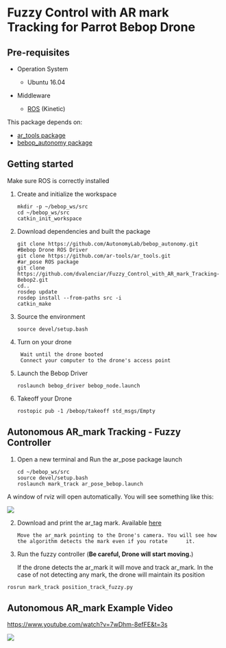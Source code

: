 # Fuzzy Control with AR mark Tracking for Parrot Bebop Drone 

## Pre-requisites
* Operation System
  * Ubuntu 16.04
  
* Middleware 
  * [ROS](http://wiki.ros.org/kinetic/Installation/Ubuntu) (Kinetic)

This package depends on:
* [ar_tools package](http://wiki.ros.org/ar_tools)
* [bebop_autonomy package](https://bebop-autonomy.readthedocs.io/en/latest/index.html)

## Getting started 

Make sure ROS is correctly installed

1. Create and initialize the workspace
  
   ``` 
   mkdir -p ~/bebop_ws/src
   cd ~/bebop_ws/src
   catkin_init_workspace
   ``` 
2. Download dependencies and built the package
   
   ``` 
   git clone https://github.com/AutonomyLab/bebop_autonomy.git                 #Bebop Drone ROS Driver
   git clone https://github.com/ar-tools/ar_tools.git                          #ar_pose ROS package
   git clone https://github.com/dvalenciar/Fuzzy_Control_with_AR_mark_Tracking-Bebop2.git
   cd..
   rosdep update
   rosdep install --from-paths src -i
   catkin_make
   ``` 
   
3. Source the environment
   
   ```
   source devel/setup.bash
   ```
4. Turn on your drone
   
   ```
    Wait until the drone booted
    Connect your computer to the drone's access point
    ```
 
5. Launch the Bebop Driver

   ```
   roslaunch bebop_driver bebop_node.launch
   ```
6. Takeoff your Drone
  
   ```
   rostopic pub -1 /bebop/takeoff std_msgs/Empty
   ```
 
## Autonomous AR_mark Tracking - Fuzzy Controller ##

1. Open a new terminal and Run the ar_pose package launch
   
   ```
   cd ~/bebop_ws/src
   source devel/setup.bash
   roslaunch mark_track ar_pose_bebop.launch
   ```
   
A window of rviz will open automatically. You will see something like this:


![](https://github.com/dvalenciar/Fuzzy_Control_with_AR_mark_Tracking-Bebop2/blob/master/imageRviz.png)

2. Download and print the ar_tag mark. Available [here](https://github.com/dvalenciar/Fuzzy_Control_with_AR_mark_Tracking-Bebop2/blob/master/4x4_384_20.gif)

   ```
   Move the ar_mark pointing to the Drone's camera. You will see how the algorithm detects the mark even if you rotate      it.
   ```

3.  Run the fuzzy controller (**Be careful, Drone will start moving.**) 

    If the drone detects the ar_mark it will move and track ar_mark. In the case of not detecting any mark, the drone will maintain its position
   
   
   ```
   rosrun mark_track position_track_fuzzy.py
   ```
   
## Autonomous AR_mark Example Video ##

https://www.youtube.com/watch?v=7wDhm-8efFE&t=3s

![](https://github.com/dvalenciar/Fuzzy_Control_with_AR_mark_Tracking-Bebop2/blob/master/pic.png)

